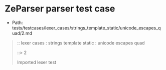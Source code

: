 # ZeParser parser test case

- Path: tests/testcases/lexer_cases/strings_template_static/unicode_escapes_quad/2.md

> :: lexer cases : strings template static : unicode escapes quad
>
> ::> 2
>
> Imported lexer test
>
> <template pure> unicode escapes with invalid content

## FAIL

## Input

`````js
`\ufail`
`````

## Output

_Note: the whole output block is auto-generated. Manual changes will be overwritten!_

Below follow outputs in four parsing modes: sloppy mode, strict mode script goal, module goal, web compat mode (always sloppy).

Note that the output parts are auto-generated by the test runner to reflect actual result.

### Sloppy mode

Parsed with script goal and as if the code did not start with strict mode header.

`````
throws: Parser error!
  Template contained an illegal escape

`\ufail`
^------- error
`````

### Strict mode

Parsed with script goal but as if it was starting with `"use strict"` at the top.

_Output same as sloppy mode._

### Module goal

Parsed with the module goal.

_Output same as sloppy mode._

### Web compat mode

Parsed in sloppy script mode but with the web compat flag enabled.

_Output same as sloppy mode._
